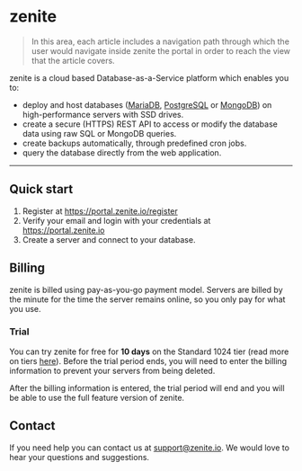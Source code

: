 # zenite

> In this area, each article includes a navigation path through which the user would navigate inside zenite the portal in order to reach the view that the article covers.

zenite is a cloud based Database-as-a-Service platform which enables you to:

* deploy and host databases ([MariaDB](https://mariadb.org/), [PostgreSQL](https://www.postgresql.org/) or [MongoDB](https://www.mongodb.com/)) on high-performance servers with SSD drives.
* create a secure (HTTPS) REST API to access or modify the database data using raw SQL or MongoDB queries.
* create backups automatically, through predefined cron jobs.
* query the database directly from the web application.

***

## Quick start

1. Register at https://portal.zenite.io/register
2. Verify your email and login with your credentials at https://portal.zenite.io
3. Create a server and connect to your database.

## Billing

zenite is billed using pay-as-you-go payment model. Servers are billed by the minute for the time the server remains online, so you only pay for what you use.

### Trial

You can try zenite for free for **10 days** on the Standard 1024 tier (read more on tiers [here](start/pricing.md)). Before the trial period ends, you will need to enter the billing information to prevent your servers from being deleted.

After the billing information is entered, the trial period will end and you will be able to use the full feature version of zenite.

## Contact

If you need help you can contact us at [support@zenite.io](mailto:support@zenite.io). We would love to hear your questions and suggestions.
